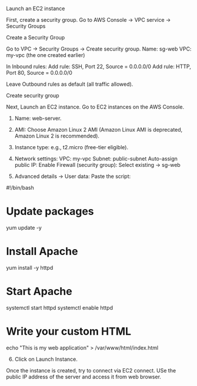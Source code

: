 
Launch an EC2 instance

First, create a security group. Go to AWS Console -> VPC service -> Security Groups

Create a Security Group

Go to VPC → Security Groups → Create security group.
Name: sg-web
VPC: my-vpc (the one created earlier)

In Inbound rules:
Add rule: SSH, Port 22, Source = 0.0.0.0/0
Add rule: HTTP, Port 80, Source = 0.0.0.0/0

Leave Outbound rules as default (all traffic allowed).

Create security group


Next, Launch an EC2 instance. Go to EC2 instances on the AWS Console.

1. Name: web-server.

2. AMI: Choose Amazon Linux 2 AMI (Amazon Linux AMI is deprecated, Amazon Linux 2 is recommended).

3. Instance type: e.g., t2.micro (free-tier eligible).

4. Network settings:
   VPC: my-vpc
   Subnet: public-subnet
   Auto-assign public IP: Enable
   Firewall (security group): Select existing → sg-web

5. Advanced details → User data: Paste the script:

#!/bin/bash
# Update packages
yum update -y

# Install Apache
yum install -y httpd

# Start Apache
systemctl start httpd
systemctl enable httpd

# Write your custom HTML
echo "This is my web application" > /var/www/html/index.html

6. Click on Launch Instance.

Once the instance is created, try to connect via EC2 connect. USe the public IP address of the server and access it from web browser.





